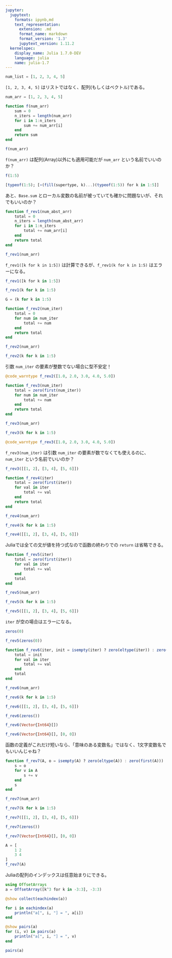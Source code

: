 ```yaml
---
jupyter:
  jupytext:
    formats: ipynb,md
    text_representation:
      extension: .md
      format_name: markdown
      format_version: '1.3'
      jupytext_version: 1.11.2
  kernelspec:
    display_name: Julia 1.7.0-DEV
    language: julia
    name: julia-1.7
---
```


```julia
num_list = [1, 2, 3, 4, 5]
```

`[1, 2, 3, 4, 5]` はリストではなく、配列(もしくはベクトル)である。

```julia
num_arr = [1, 2, 3, 4, 5]
```

```julia
function f(num_arr)
    sum = 0
    n_iters = length(num_arr)
    for i in 1:n_iters
        sum += num_arr[i]
    end
    return sum
end

f(num_arr)
```

`f(num_arr)` は配列(Array)以外にも適用可能だが `num_arr` という名前でいいのか？

```julia
f(1:5)
```

```julia
[typeof(1:5); [∘(fill(supertype, k)...)(typeof(1:5)) for k in 1:5]]
```

あと、`Base.sum` とローカル変数の名前が被っていても確かに問題ないが、それでもいいのか？

```julia
function f_rev1(num_abst_arr)
    total = 0
    n_iters = length(num_abst_arr)
    for i in 1:n_iters
        total += num_arr[i]
    end
    return total
end

f_rev1(num_arr)
```

`f_rev1([k for k in 1:5])` は計算できるが、`f_rev1(k for k in 1:5)` はエラーになる。

```julia
f_rev1([k for k in 1:5])
```

```julia
f_rev1(k for k in 1:5)
```

```julia
G = (k for k in 1:5)
```

```julia
function f_rev2(num_iter)
    total = 0
    for num in num_iter
        total += num
    end
    return total
end

f_rev2(num_arr)
```

```julia
f_rev2(k for k in 1:5)
```

引数 `num_iter` の要素が整数でない場合に型不安定！

```julia
@code_warntype f_rev2([1.0, 2.0, 3.0, 4.0, 5.0])
```

```julia
function f_rev3(num_iter)
    total = zero(first(num_iter))
    for num in num_iter
        total += num
    end
    return total
end

f_rev3(num_arr)
```

```julia
f_rev3(k for k in 1:5)
```

```julia
@code_warntype f_rev3([1.0, 2.0, 3.0, 4.0, 5.0])
```

`f_rev3(num_iter)` は引数 `num_iter` の要素が数でなくても使えるのに、`num_iter` という名前でいいのか？

```julia
f_rev3([[1, 2], [3, 4], [5, 6]])
```

```julia
function f_rev4(iter)
    total = zero(first(iter))
    for val in iter
        total += val
    end
    return total
end

f_rev4(num_arr)
```

```julia
f_rev4(k for k in 1:5)
```

```julia
f_rev4([[1, 2], [3, 4], [5, 6]])
```

Juliaでは全ての文が値を持つ式なので函数の終わりでの `return` は省略できる。

```julia
function f_rev5(iter)
    total = zero(first(iter))
    for val in iter
        total += val
    end
    total
end

f_rev5(num_arr)
```

```julia
f_rev5(k for k in 1:5)
```

```julia
f_rev5([[1, 2], [3, 4], [5, 6]])
```

`iter` が空の場合はエラーになる。

```julia
zeros(0)
```

```julia
f_rev5(zeros(0))
```

```julia
function f_rev6(iter, init = isempty(iter) ? zero(eltype(iter)) : zero(first(iter)))
    total = init
    for val in iter
        total += val
    end
    total
end

f_rev6(num_arr)
```

```julia
f_rev6(k for k in 1:5)
```

```julia
f_rev6([[1, 2], [3, 4], [5, 6]])
```

```julia
f_rev6(zeros())
```

```julia
f_rev6(Vector{Int64}[])
```

```julia
f_rev6(Vector{Int64}[], [0, 0])
```

函数の定義がこれだけ短いなら、「意味のある変数名」ではなく、1文字変数名でもいいんじゃね？

```julia
function f_rev7(A, o = isempty(A) ? zero(eltype(A)) : zero(first(A)))
    s = o
    for v in A
        s += v
    end
    s
end

f_rev7(num_arr)
```

```julia
f_rev7(k for k in 1:5)
```

```julia
f_rev7([[1, 2], [3, 4], [5, 6]])
```

```julia
f_rev7(zeros())
```

```julia
f_rev7(Vector{Int64}[], [0, 0])
```

```julia
A = [
    1 2
    3 4
]
f_rev7(A)
```

Juliaの配列のインデックスは任意始まりにできる。

```julia
using OffsetArrays
a = OffsetArray([k^3 for k in -3:3], -3:3)
```

```julia
@show collect(eachindex(a))

for i in eachindex(a)
    println("a[", i, "] = ", a[i])
end
```

```julia
@show pairs(a)
for (i, v) in pairs(a)
    println("a[", i, "] = ", v)
end
```

```julia
pairs(a)
```

```julia

```
